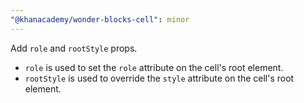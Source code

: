 ```yaml
---
"@khanacademy/wonder-blocks-cell": minor
---
```


Add `role` and `rootStyle` props.

- `role` is used to set the `role` attribute on the cell's root element.
- `rootStyle` is used to override the `style` attribute on the cell's root
  element.
